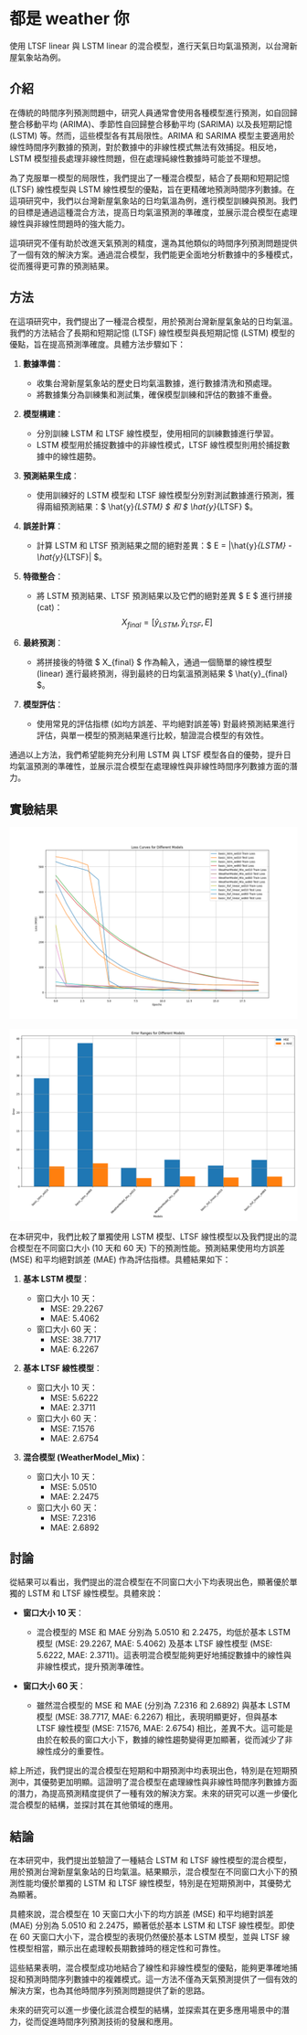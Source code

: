 # 都是 weather 你

使用 LTSF linear 與 LSTM linear 的混合模型，進行天氣日均氣溫預測，以台灣新屋氣象站為例。

## 介紹

在傳統的時間序列預測問題中，研究人員通常會使用各種模型進行預測，如自回歸整合移動平均 (ARIMA)、季節性自回歸整合移動平均 (SARIMA) 以及長短期記憶 (LSTM) 等。然而，這些模型各有其局限性。ARIMA 和 SARIMA 模型主要適用於線性時間序列數據的預測，對於數據中的非線性模式無法有效捕捉。相反地，LSTM 模型擅長處理非線性問題，但在處理純線性數據時可能並不理想。

為了克服單一模型的局限性，我們提出了一種混合模型，結合了長期和短期記憶 (LTSF) 線性模型與 LSTM 線性模型的優點，旨在更精確地預測時間序列數據。在這項研究中，我們以台灣新屋氣象站的日均氣溫為例，進行模型訓練與預測。我們的目標是通過這種混合方法，提高日均氣溫預測的準確度，並展示混合模型在處理線性與非線性問題時的強大能力。

這項研究不僅有助於改進天氣預測的精度，還為其他類似的時間序列預測問題提供了一個有效的解決方案。通過混合模型，我們能更全面地分析數據中的多種模式，從而獲得更可靠的預測結果。

## 方法

在這項研究中，我們提出了一種混合模型，用於預測台灣新屋氣象站的日均氣溫。我們的方法結合了長期和短期記憶 (LTSF) 線性模型與長短期記憶 (LSTM) 模型的優點，旨在提高預測準確度。具體方法步驟如下：

1. **數據準備**：
   - 收集台灣新屋氣象站的歷史日均氣溫數據，進行數據清洗和預處理。
   - 將數據集分為訓練集和測試集，確保模型訓練和評估的數據不重疊。

2. **模型構建**：
   - 分別訓練 LSTM 和 LTSF 線性模型，使用相同的訓練數據進行學習。
   - LSTM 模型用於捕捉數據中的非線性模式，LTSF 線性模型則用於捕捉數據中的線性趨勢。

3. **預測結果生成**：
   - 使用訓練好的 LSTM 模型和 LTSF 線性模型分別對測試數據進行預測，獲得兩組預測結果：$ \hat{y}_{LSTM} $ 和 $ \hat{y}_{LTSF} $。

4. **誤差計算**：
   - 計算 LSTM 和 LTSF 預測結果之間的絕對差異：$ E = |\hat{y}_{LSTM} - \hat{y}_{LTSF}| $。

5. **特徵整合**：
   - 將 LSTM 預測結果、LTSF 預測結果以及它們的絕對差異 $ E $ 進行拼接 (cat)：
     $$
     X_{final} = [\hat{y}_{LSTM}, \hat{y}_{LTSF}, E]
     $$

6. **最終預測**：
   - 將拼接後的特徵 $ X_{final} $ 作為輸入，通過一個簡單的線性模型 (linear) 進行最終預測，得到最終的日均氣溫預測結果 $ \hat{y}_{final} $。

7. **模型評估**：
   - 使用常見的評估指標 (如均方誤差、平均絕對誤差等) 對最終預測結果進行評估，與單一模型的預測結果進行比較，驗證混合模型的有效性。

通過以上方法，我們希望能夠充分利用 LSTM 與 LTSF 模型各自的優勢，提升日均氣溫預測的準確性，並展示混合模型在處理線性與非線性時間序列數據方面的潛力。

## 實驗結果

![training_loss](./src/lab/results/loss_curves.png)

![prediction_error](./src/lab/results/error_ranges.png)

在本研究中，我們比較了單獨使用 LSTM 模型、LTSF 線性模型以及我們提出的混合模型在不同窗口大小 (10 天和 60 天) 下的預測性能。預測結果使用均方誤差 (MSE) 和平均絕對誤差 (MAE) 作為評估指標。具體結果如下：

1. **基本 LSTM 模型**：
   - 窗口大小 10 天：
     - MSE: 29.2267
     - MAE: 5.4062
   - 窗口大小 60 天：
     - MSE: 38.7717
     - MAE: 6.2267

2. **基本 LTSF 線性模型**：
   - 窗口大小 10 天：
     - MSE: 5.6222
     - MAE: 2.3711
   - 窗口大小 60 天：
     - MSE: 7.1576
     - MAE: 2.6754

3. **混合模型 (WeatherModel_Mix)**：
   - 窗口大小 10 天：
     - MSE: 5.0510
     - MAE: 2.2475
   - 窗口大小 60 天：
     - MSE: 7.2316
     - MAE: 2.6892

## 討論

從結果可以看出，我們提出的混合模型在不同窗口大小下均表現出色，顯著優於單獨的 LSTM 和 LTSF 線性模型。具體來說：

- **窗口大小 10 天**：
  - 混合模型的 MSE 和 MAE 分別為 5.0510 和 2.2475，均低於基本 LSTM 模型 (MSE: 29.2267, MAE: 5.4062) 及基本 LTSF 線性模型 (MSE: 5.6222, MAE: 2.3711)。這表明混合模型能夠更好地捕捉數據中的線性與非線性模式，提升預測準確性。

- **窗口大小 60 天**：
  - 雖然混合模型的 MSE 和 MAE (分別為 7.2316 和 2.6892) 與基本 LSTM 模型 (MSE: 38.7717, MAE: 6.2267) 相比，表現明顯更好，但與基本 LTSF 線性模型 (MSE: 7.1576, MAE: 2.6754) 相比，差異不大。這可能是由於在較長的窗口大小下，數據的線性趨勢變得更加顯著，從而減少了非線性成分的重要性。

綜上所述，我們提出的混合模型在短期和中期預測中均表現出色，特別是在短期預測中，其優勢更加明顯。這證明了混合模型在處理線性與非線性時間序列數據方面的潛力，為提高預測精度提供了一種有效的解決方案。未來的研究可以進一步優化混合模型的結構，並探討其在其他領域的應用。

## 結論

在本研究中，我們提出並驗證了一種結合 LSTM 和 LTSF 線性模型的混合模型，用於預測台灣新屋氣象站的日均氣溫。結果顯示，混合模型在不同窗口大小下的預測性能均優於單獨的 LSTM 和 LTSF 線性模型，特別是在短期預測中，其優勢尤為顯著。

具體來說，混合模型在 10 天窗口大小下的均方誤差 (MSE) 和平均絕對誤差 (MAE) 分別為 5.0510 和 2.2475，顯著低於基本 LSTM 和 LTSF 線性模型。即使在 60 天窗口大小下，混合模型的表現仍然優於基本 LSTM 模型，並與 LTSF 線性模型相當，顯示出在處理較長期數據時的穩定性和可靠性。

這些結果表明，混合模型成功地結合了線性和非線性模型的優點，能夠更準確地捕捉和預測時間序列數據中的複雜模式。這一方法不僅為天氣預測提供了一個有效的解決方案，也為其他時間序列預測問題提供了新的思路。

未來的研究可以進一步優化該混合模型的結構，並探索其在更多應用場景中的潛力，從而促進時間序列預測技術的發展和應用。
